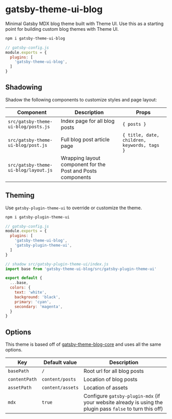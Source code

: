 
# gatsby-theme-ui-blog

Minimal Gatsby MDX blog theme built with Theme UI.
Use this as a starting point for building custom blog themes with Theme UI.

```sh
npm i gatsby-theme-ui-blog
```

```js
// gatsby-config.js
module.exports = {
  plugins: [
    'gatsby-theme-ui-blog',
  ]
}
```

## Shadowing

Shadow the following components to customize styles and page layout:

Component | Description | Props
---|---|---
`src/gatsby-theme-ui-blog/posts.js` | Index page for all blog posts | `{ posts }`
`src/gatsby-theme-ui-blog/post.js` | Full blog post article page | `{ title, date, children, keywords, tags }`
`src/gatsby-theme-ui-blog/layout.js` | Wrapping layout component for the Post and Posts components || all page-level props

## Theming

Use `gatsby-plugin-theme-ui` to override or customize the theme.

```sh
npm i gatsby-plugin-theme-ui
```

```js
// gatsby-config.js
module.exports = {
  plugins: [
    'gatsby-theme-ui-blog',
    'gatsby-plugin-theme-ui',
  ]
}
```

```js
// shadow src/gatsby-plugin-theme-ui/index.js
import base from 'gatsby-theme-ui-blog/src/gatsby-plugin-theme-ui'

export default {
  ...base,
  colors: {
    text: 'white',
    background: 'black',
    primary: 'cyan',
    secondary: 'magenta',
  }
}
```

## Options

This theme is based off of [gatsby-theme-blog-core][] and uses all the same options.

| Key           | Default value    | Description                                                                                               |
| ------------- | ---------------- | --------------------------------------------------------------------------------------------------------- |
| `basePath`    | `/`              | Root url for all blog posts                                                                               |
| `contentPath` | `content/posts`  | Location of blog posts                                                                                    |
| `assetPath`   | `content/assets` | Location of assets                                                                                        |
| `mdx`         | `true`           | Configure `gatsby-plugin-mdx` (if your website already is using the plugin pass `false` to turn this off) |

[gatsby-theme-blog-core]: https://www.npmjs.com/package/gatsby-theme-blog-core
